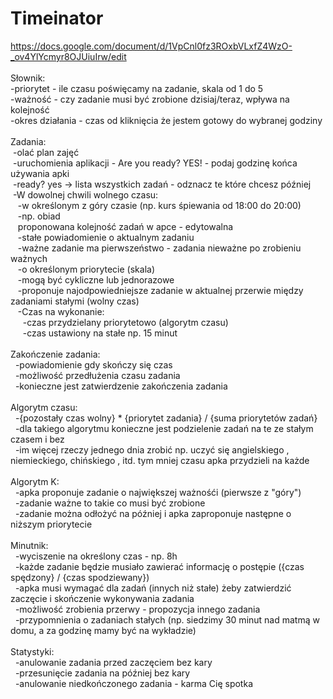 # Timeinator

https://docs.google.com/document/d/1VpCnl0fz3ROxbVLxfZ4WzO-_ov4YlYcmyr8OJUiuIrw/edit<br>
<br>
Słownik:<br>
-priorytet - ile czasu poświęcamy na zadanie, skala od 1 do 5<br>
-ważność - czy zadanie musi być zrobione dzisiaj/teraz, wpływa na kolejność<br>
-okres działania - czas od kliknięcia że jestem gotowy do wybranej godziny<br>
<br>
Zadania:<br>
  &nbsp;-olać plan zajęć<br>
  &nbsp;-uruchomienia aplikacji - Are you ready? YES! - podaj godzinę końca używania apki<br>
  &nbsp;-ready? yes -> lista wszystkich zadań - odznacz te które chcesz później<br>
  &nbsp;-W dowolnej chwili wolnego czasu:<br>
    &nbsp;&nbsp;&nbsp;-w określonym z góry czasie (np. kurs śpiewania od 18:00 do 20:00)<br>
    &nbsp;&nbsp;&nbsp;-np. obiad<br>
    &nbsp;&nbsp;&nbsp;proponowana kolejność zadań w apce - edytowalna<br>
    &nbsp;&nbsp;&nbsp;-stałe powiadomienie o aktualnym zadaniu<br>
    &nbsp;&nbsp;&nbsp;-ważne zadanie ma pierwszeństwo - zadania nieważne po zrobieniu ważnych<br>
    &nbsp;&nbsp;&nbsp;-o określonym priorytecie (skala)<br>
    &nbsp;&nbsp;&nbsp;-mogą być cykliczne lub jednorazowe<br>
    &nbsp;&nbsp;&nbsp;-proponuje najodpowiedniejsze zadanie w aktualnej przerwie między zadaniami stałymi (wolny czas)<br>
    &nbsp;&nbsp;&nbsp;-Czas na wykonanie:<br>
      &nbsp;&nbsp;&nbsp;&nbsp;&nbsp;-czas przydzielany priorytetowo (algorytm czasu)<br>
      &nbsp;&nbsp;&nbsp;&nbsp;&nbsp;-czas ustawiony na stałe np. 15 minut<br>
<br>
Zakończenie zadania:<br>
  &nbsp;&nbsp;-powiadomienie gdy skończy się czas<br>
  &nbsp;&nbsp;-możliwość przedłużenia czasu zadania<br>
  &nbsp;&nbsp;-konieczne jest zatwierdzenie zakończenia zadania<br>
<br>
Algorytm czasu:<br>
  &nbsp;&nbsp;-{pozostały czas wolny} * {priorytet zadania} / {suma priorytetów zadań}<br>
  &nbsp;&nbsp;-dla takiego algorytmu konieczne jest podzielenie zadań na te ze stałym czasem i bez<br>
  &nbsp;&nbsp;-im więcej rzeczy jednego dnia zrobić np. uczyć się angielskiego , niemieckiego, chińskiego , itd. tym mniej czasu apka przydzieli na każde<br>
<br>
Algorytm K:<br>
  &nbsp;&nbsp;-apka proponuje zadanie o największej ważnośći (pierwsze z "góry")<br>
  &nbsp;&nbsp;-zadanie ważne to takie co musi być zrobione<br>
  &nbsp;&nbsp;-zadanie można odłożyć na później i apka zaproponuje następne o niższym priorytecie<br>
<br>
Minutnik:<br>
  &nbsp;&nbsp;-wyciszenie na określony czas - np. 8h<br>
  &nbsp;&nbsp;-każde zadanie będzie musiało zawierać informację o postępie ({czas spędzony} / {czas spodziewany})<br>
  &nbsp;&nbsp;-apka musi wymagać dla zadań (innych niż stałe) żeby zatwierdzić zaczęcie i skończenie wykonywania zadania<br>
  &nbsp;&nbsp;-możliwość zrobienia przerwy - propozycja innego zadania<br>
  &nbsp;&nbsp;-przypomnienia o zadaniach stałych (np. siedzimy 30 minut nad matmą w domu, a za godzinę mamy być na wykładzie)<br>
<br>
Statystyki:<br>
  &nbsp;&nbsp;-anulowanie zadania przed zaczęciem bez kary<br>
  &nbsp;&nbsp;-przesunięcie zadania na później bez kary<br>
  &nbsp;&nbsp;-anulowanie niedkończonego zadania - karma Cię spotka<br>